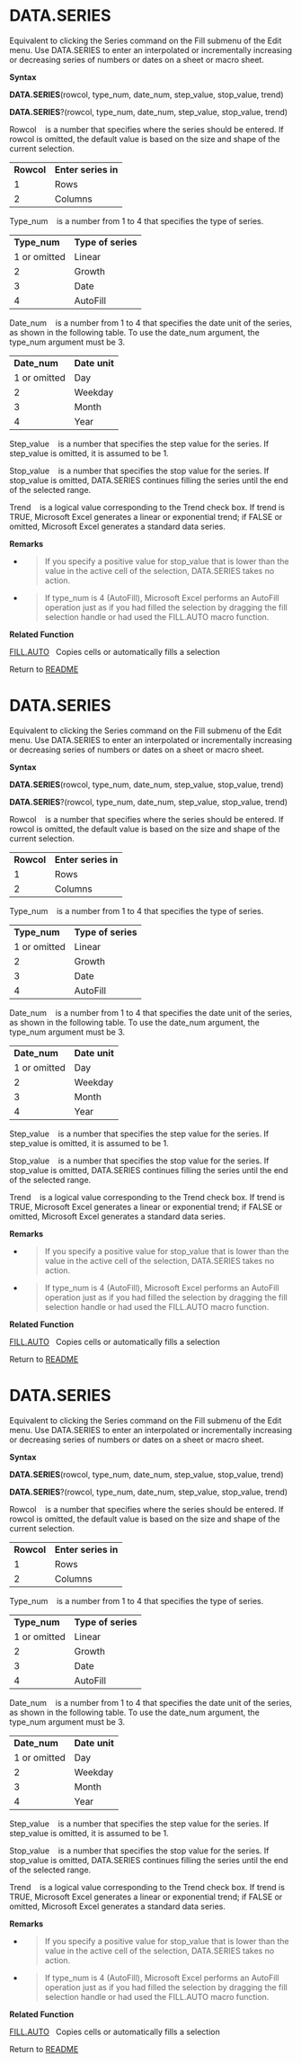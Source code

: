 # DATA.SERIES

Equivalent to clicking the Series command on the Fill submenu of the
Edit menu. Use DATA.SERIES to enter an interpolated or incrementally
increasing or decreasing series of numbers or dates on a sheet or macro
sheet.

**Syntax**

**DATA.SERIES**(rowcol, type\_num, date\_num, step\_value, stop\_value,
trend)

**DATA.SERIES**?(rowcol, type\_num, date\_num, step\_value, stop\_value,
trend)

Rowcol&nbsp;&nbsp;&nbsp;&nbsp;is a number that specifies where the
series should be entered. If rowcol is omitted, the default value is
based on the size and shape of the current selection.

|            |                     |
| ---------- | ------------------- |
| **Rowcol** | **Enter series in** |
| 1          | Rows                |
| 2          | Columns             |

Type\_num&nbsp;&nbsp;&nbsp;&nbsp;is a number from 1 to 4 that specifies
the type of series.

|               |                    |
| ------------- | ------------------ |
| **Type\_num** | **Type of series** |
| 1 or omitted  | Linear             |
| 2             | Growth             |
| 3             | Date               |
| 4             | AutoFill           |

Date\_num&nbsp;&nbsp;&nbsp;&nbsp;is a number from 1 to 4 that specifies
the date unit of the series, as shown in the following table. To use the
date\_num argument, the type\_num argument must be 3.

|               |               |
| ------------- | ------------- |
| **Date\_num** | **Date unit** |
| 1 or omitted  | Day           |
| 2             | Weekday       |
| 3             | Month         |
| 4             | Year          |

Step\_value&nbsp;&nbsp;&nbsp;&nbsp;is a number that specifies the step
value for the series. If step\_value is omitted, it is assumed to be 1.

Stop\_value&nbsp;&nbsp;&nbsp;&nbsp;is a number that specifies the stop
value for the series. If stop\_value is omitted, DATA.SERIES continues
filling the series until the end of the selected range.

Trend&nbsp;&nbsp;&nbsp;&nbsp;is a logical value corresponding to the
Trend check box. If trend is TRUE, Microsoft Excel generates a linear or
exponential trend; if FALSE or omitted, Microsoft Excel generates a
standard data series.

**Remarks**

  - > If you specify a positive value for stop\_value that is lower than
    > the value in the active cell of the selection, DATA.SERIES takes
    > no action.

  - > If type\_num is 4 (AutoFill), Microsoft Excel performs an AutoFill
    > operation just as if you had filled the selection by dragging the
    > fill selection handle or had used the FILL.AUTO macro function.


**Related Function**

[FILL.AUTO](FILL.AUTO.md)&nbsp;&nbsp;&nbsp;Copies cells or automatically fills a
selection



Return to [README](README.md#D)

# DATA.SERIES

Equivalent to clicking the Series command on the Fill submenu of the
Edit menu. Use DATA.SERIES to enter an interpolated or incrementally
increasing or decreasing series of numbers or dates on a sheet or macro
sheet.

**Syntax**

**DATA.SERIES**(rowcol, type\_num, date\_num, step\_value, stop\_value,
trend)

**DATA.SERIES**?(rowcol, type\_num, date\_num, step\_value, stop\_value,
trend)

Rowcol&nbsp;&nbsp;&nbsp;&nbsp;is a number that specifies where the
series should be entered. If rowcol is omitted, the default value is
based on the size and shape of the current selection.

|            |                     |
| ---------- | ------------------- |
| **Rowcol** | **Enter series in** |
| 1          | Rows                |
| 2          | Columns             |

Type\_num&nbsp;&nbsp;&nbsp;&nbsp;is a number from 1 to 4 that specifies
the type of series.

|               |                    |
| ------------- | ------------------ |
| **Type\_num** | **Type of series** |
| 1 or omitted  | Linear             |
| 2             | Growth             |
| 3             | Date               |
| 4             | AutoFill           |

Date\_num&nbsp;&nbsp;&nbsp;&nbsp;is a number from 1 to 4 that specifies
the date unit of the series, as shown in the following table. To use the
date\_num argument, the type\_num argument must be 3.

|               |               |
| ------------- | ------------- |
| **Date\_num** | **Date unit** |
| 1 or omitted  | Day           |
| 2             | Weekday       |
| 3             | Month         |
| 4             | Year          |

Step\_value&nbsp;&nbsp;&nbsp;&nbsp;is a number that specifies the step
value for the series. If step\_value is omitted, it is assumed to be 1.

Stop\_value&nbsp;&nbsp;&nbsp;&nbsp;is a number that specifies the stop
value for the series. If stop\_value is omitted, DATA.SERIES continues
filling the series until the end of the selected range.

Trend&nbsp;&nbsp;&nbsp;&nbsp;is a logical value corresponding to the
Trend check box. If trend is TRUE, Microsoft Excel generates a linear or
exponential trend; if FALSE or omitted, Microsoft Excel generates a
standard data series.

**Remarks**

  - > If you specify a positive value for stop\_value that is lower than
    > the value in the active cell of the selection, DATA.SERIES takes
    > no action.

  - > If type\_num is 4 (AutoFill), Microsoft Excel performs an AutoFill
    > operation just as if you had filled the selection by dragging the
    > fill selection handle or had used the FILL.AUTO macro function.


**Related Function**

[FILL.AUTO](FILL.AUTO.md)&nbsp;&nbsp;&nbsp;Copies cells or automatically fills a
selection



Return to [README](README.md#D)

# DATA.SERIES

Equivalent to clicking the Series command on the Fill submenu of the
Edit menu. Use DATA.SERIES to enter an interpolated or incrementally
increasing or decreasing series of numbers or dates on a sheet or macro
sheet.

**Syntax**

**DATA.SERIES**(rowcol, type\_num, date\_num, step\_value, stop\_value,
trend)

**DATA.SERIES**?(rowcol, type\_num, date\_num, step\_value, stop\_value,
trend)

Rowcol&nbsp;&nbsp;&nbsp;&nbsp;is a number that specifies where the
series should be entered. If rowcol is omitted, the default value is
based on the size and shape of the current selection.

|            |                     |
| ---------- | ------------------- |
| **Rowcol** | **Enter series in** |
| 1          | Rows                |
| 2          | Columns             |

Type\_num&nbsp;&nbsp;&nbsp;&nbsp;is a number from 1 to 4 that specifies
the type of series.

|               |                    |
| ------------- | ------------------ |
| **Type\_num** | **Type of series** |
| 1 or omitted  | Linear             |
| 2             | Growth             |
| 3             | Date               |
| 4             | AutoFill           |

Date\_num&nbsp;&nbsp;&nbsp;&nbsp;is a number from 1 to 4 that specifies
the date unit of the series, as shown in the following table. To use the
date\_num argument, the type\_num argument must be 3.

|               |               |
| ------------- | ------------- |
| **Date\_num** | **Date unit** |
| 1 or omitted  | Day           |
| 2             | Weekday       |
| 3             | Month         |
| 4             | Year          |

Step\_value&nbsp;&nbsp;&nbsp;&nbsp;is a number that specifies the step
value for the series. If step\_value is omitted, it is assumed to be 1.

Stop\_value&nbsp;&nbsp;&nbsp;&nbsp;is a number that specifies the stop
value for the series. If stop\_value is omitted, DATA.SERIES continues
filling the series until the end of the selected range.

Trend&nbsp;&nbsp;&nbsp;&nbsp;is a logical value corresponding to the
Trend check box. If trend is TRUE, Microsoft Excel generates a linear or
exponential trend; if FALSE or omitted, Microsoft Excel generates a
standard data series.

**Remarks**

  - > If you specify a positive value for stop\_value that is lower than
    > the value in the active cell of the selection, DATA.SERIES takes
    > no action.

  - > If type\_num is 4 (AutoFill), Microsoft Excel performs an AutoFill
    > operation just as if you had filled the selection by dragging the
    > fill selection handle or had used the FILL.AUTO macro function.


**Related Function**

[FILL.AUTO](FILL.AUTO.md)&nbsp;&nbsp;&nbsp;Copies cells or automatically fills a
selection



Return to [README](README.md#D)

